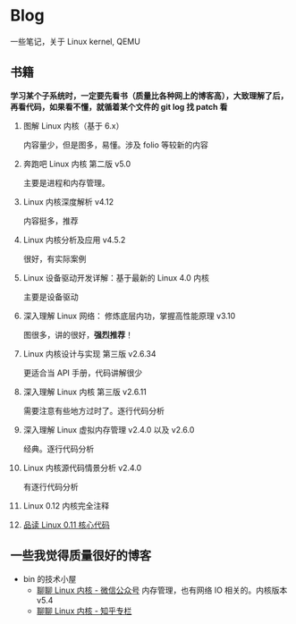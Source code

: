 # Blog

一些笔记，关于 Linux kernel, QEMU

## 书籍

**学习某个子系统时，一定要先看书（质量比各种网上的博客高），大致理解了后，再看代码，如果看不懂，就循着某个文件的 git log 找 patch 看**

1. 图解 Linux 内核（基于 6.x）

   内容量少，但是图多，易懂。涉及 folio 等较新的内容

2. 奔跑吧 Linux 内核 第二版 v5.0

   主要是进程和内存管理。

3. Linux 内核深度解析 v4.12

   内容挺多，推荐

4. Linux 内核分析及应用 v4.5.2

   很好，有实际案例

5. Linux 设备驱动开发详解：基于最新的 Linux 4.0 内核

   主要是设备驱动

6. 深入理解 Linux 网络： 修炼底层内功，掌握高性能原理 v3.10

   图很多，讲的很好，**强烈推荐**！

7. Linux 内核设计与实现 第三版 v2.6.34

   更适合当 API 手册，代码讲解很少

8. 深入理解 Linux 内核 第三版 v2.6.11

   需要注意有些地方过时了。逐行代码分析

9. 深入理解 Linux 虚拟内存管理 v2.4.0 以及 v2.6.0

   经典。逐行代码分析

10. Linux 内核源代码情景分析 v2.4.0

    有逐行代码分析

11. Linux 0.12 内核完全注释

12. [品读 Linux 0.11 核心代码](https://github.com/dibingfa/flash-linux0.11-talk)

## 一些我觉得质量很好的博客

- bin 的技术小屋
  - [聊聊 Linux 内核 - 微信公众号](https://mp.weixin.qq.com/mp/appmsgalbum?__biz=Mzg2MzU3Mjc3Ng==&action=getalbum&album_id=2559805446807928833)
    内存管理，也有网络 IO 相关的。内核版本 v5.4
  - [聊聊 Linux 内核 - 知乎专栏](https://www.zhihu.com/column/c_1550511492654600192)
